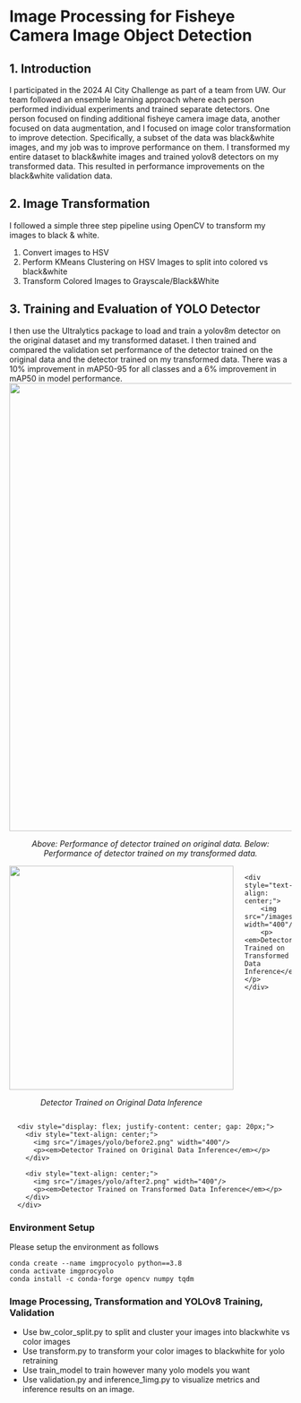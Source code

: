 # Image Processing for Fisheye Camera Image Object Detection

<h2>1. Introduction</h2>
    I participated in the 2024 AI City Challenge as part of a team from UW. Our team followed an ensemble learning approach where each person performed individual experiments and trained separate detectors. One person focused on finding additional fisheye camera image data, another focused on data augmentation, and I focused on image color transformation to improve detection. Specifically, a subset of the data was black&white images, and my job was to improve performance on them. I transformed my entire dataset to black&white images and trained yolov8 detectors on my transformed data. This resulted in performance improvements on the black&white validation data.

<h2>2. Image Transformation</h2>
    I followed a simple three step pipeline using OpenCV to transform my images to black & white.
    <ol>
    <li>Convert images to HSV</li>
    <li>Perform KMeans Clustering on HSV Images to split into colored vs black&white</li>
    <li>Transform Colored Images to Grayscale/Black&White</li>
    </ol>

<h2>3. Training and Evaluation of YOLO Detector</h2>
    I then use the Ultralytics package to load and train a yolov8m detector on the original dataset and my transformed dataset. I then trained and compared the validation set performance of the detector trained on the original data and the detector trained on my transformed data. There was a 10% improvement in mAP50-95 for all classes and a 6% improvement in mAP50 in model performance.

<div align="center">
    <img src="/images/yolo/yolo_results.png" width="800" />
    <p><em>Above: Performance of detector trained on original data. Below: Performance of detector trained on my transformed data.</em></p>
</div>

<div style="display: flex; justify-content: center; gap: 20px;">
    <div style="text-align: center;">
        <img src="/images/yolo/before1.jpg" width="400"/>
        <p><em>Detector Trained on Original Data Inference</em></p>
    </div>

    <div style="text-align: center;">
        <img src="/images/yolo/after1.jpg" width="400"/>
        <p><em>Detector Trained on Transformed Data Inference</em></p>
    </div>
</div>

      <div style="display: flex; justify-content: center; gap: 20px;">
        <div style="text-align: center;">
          <img src="/images/yolo/before2.png" width="400"/>
          <p><em>Detector Trained on Original Data Inference</em></p>
        </div>

        <div style="text-align: center;">
          <img src="/images/yolo/after2.png" width="400"/>
          <p><em>Detector Trained on Transformed Data Inference</em></p>
        </div>
      </div>

### Environment Setup

Please setup the environment as follows
```
conda create --name imgprocyolo python==3.8
conda activate imgprocyolo
conda install -c conda-forge opencv numpy tqdm
```

### Image Processing, Transformation and YOLOv8 Training, Validation
- Use bw_color_split.py to split and cluster your images into blackwhite vs color images
- Use transform.py to transform your color images to blackwhite for yolo retraining
- Use train_model to train however many yolo models you want
- Use validation.py and inference_1img.py to visualize metrics and inference results on an image.